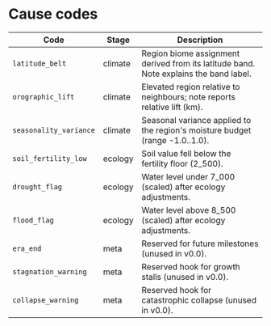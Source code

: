 # Cause codes

| Code | Stage | Description |
| ---- | ----- | ----------- |
| `latitude_belt` | climate | Region biome assignment derived from its latitude band. Note explains the band label. |
| `orographic_lift` | climate | Elevated region relative to neighbours; note reports relative lift (km). |
| `seasonality_variance` | climate | Seasonal variance applied to the region's moisture budget (range -1.0..1.0). |
| `soil_fertility_low` | ecology | Soil value fell below the fertility floor (2_500). |
| `drought_flag` | ecology | Water level under 7_000 (scaled) after ecology adjustments. |
| `flood_flag` | ecology | Water level above 8_500 (scaled) after ecology adjustments. |
| `era_end` | meta | Reserved for future milestones (unused in v0.0). |
| `stagnation_warning` | meta | Reserved hook for growth stalls (unused in v0.0). |
| `collapse_warning` | meta | Reserved hook for catastrophic collapse (unused in v0.0). |
